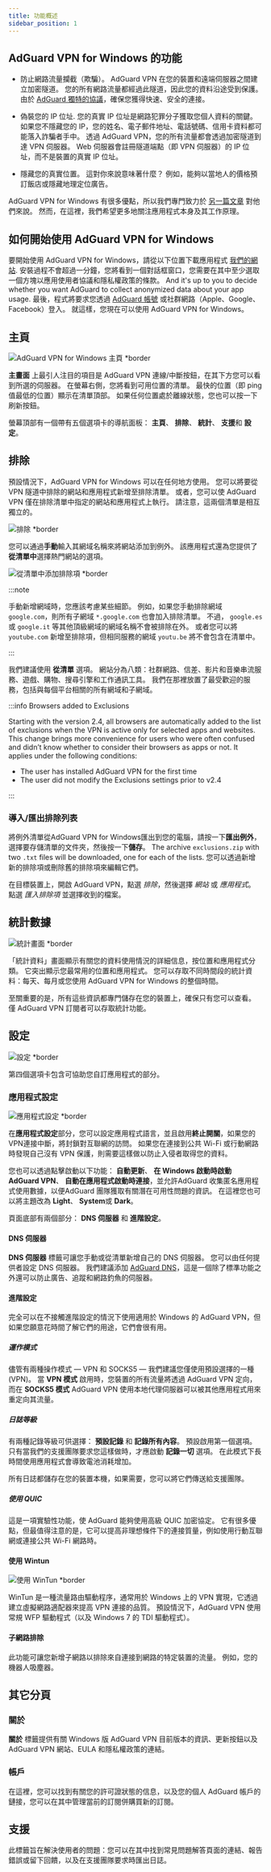 ```yaml
---
title: 功能概述
sidebar_position: 1
---
```


## AdGuard VPN for Windows 的功能

- 防止網路流量攔截（欺騙）。 AdGuard VPN 在您的裝置和遠端伺服器之間建立加密隧道。 您的所有網路流量都經過此隧道，因此您的資料沿途受到保護。 由於 [AdGuard 獨特的協議](/general/adguard-vpn-protocol)，確保您獲得快速、安全的連接。

- 偽裝您的 IP 位址. 您的真實 IP 位址是網路犯罪分子獲取您個人資料的關鍵。 如果您不隱藏您的 IP，您的姓名、電子郵件地址、電話號碼、信用卡資料都可能落入詐騙者手中。 透過 AdGuard VPN，您的所有流量都會透過加密隧道到達 VPN 伺服器。 Web 伺服器會註冊隧道端點（即 VPN 伺服器）的 IP 位址，而不是裝置的真實 IP 位址。

- 隱藏您的真實位置。 這對你來說意味著什麼？ 例如，能夠以當地人的價格預訂飯店或隱藏地理定位廣告。

AdGuard VPN for Windows 有很多優點，所以我們專門致力於 [另一篇文章](/general/why-adguard-vpn) 對他們來說。 然而，在這裡，我們希望更多地關注應用程式本身及其工作原理。

## 如何開始使用 AdGuard VPN for Windows

要開始使用 AdGuard VPN for Windows，請從以下位置下載應用程式 [我們的網站](https://adguard-vpn.com/welcome.html). 安裝過程不會超過一分鐘，您將看到一個對話框窗口，您需要在其中至少選取一個方塊以應用使用者協議和隱私權政策的條款。 And it's up to you to decide whether you want AdGuard to collect anonymized data about your app usage. 最後，程式將要求您透過 [AdGuard 帳號](https://auth.adguard.com/login.html) 或社群網路（Apple、Google、Facebook）登入。 就這樣，您現在可以使用 AdGuard VPN for Windows。

## 主頁

![AdGuard VPN for Windows 主頁 *border](https://cdn.adguardvpn.com/content/kb/vpn/windows/home_en.jpg)

**主畫面** 上最引人注目的項目是 AdGuard VPN 連線/中斷按鈕，在其下方您可以看到所選的伺服器。 在螢幕右側，您將看到可用位置的清單。 最快的位置（即 ping 值最低的位置）顯示在清單頂部。 如果任何位置處於離線狀態，您也可以按一下刷新按鈕。

螢幕頂部有一個帶有五個選項卡的導航面板： **主頁**、 **排除**、 **統計**、 **支援**和 **設定**。

## 排除

預設情況下，AdGuard VPN for Windows 可以在任何地方使用。 您可以將要從 VPN 隧道中排除的網站和應用程式新增至排除清單。 或者，您可以使 AdGuard VPN 僅在排除清單中指定的網站和應用程式上執行。 請注意，這兩個清單是相互獨立的。

![排除 *border](https://cdn.adguardvpn.com/content/kb/VPN/windows/exclusions_new_en.png)

您可以通過**手動**輸入其網域名稱來將網站添加到例外。 該應用程式還為您提供了**從清單中**選擇熱門網站的選項。

![從清單中添加排除項 *border](https://cdn.adguardvpn.com/content/kb/VPN/windows/new_exclusions_from_list_en.png)

:::note

手動新增網域時，您應該考慮某些細節。 例如，如果您手動排除網域 `google.com`，則所有子網域 `*.google.com` 也會加入排除清單。 不過， `google.es` 或 `google.it` 等其他頂級網域的網域名稱不會被排除在外。 或者您可以將 `youtube.com` 新增至排除項，但相同服務的網域 `youtu.be` 將不會包含在清單中。

:::

我們建議使用 **從清單** 選項。 網站分為八類：社群網路、信差、影片和音樂串流服務、遊戲、購物、搜尋引擎和工作通訊工具。 我們在那裡放置了最受歡迎的服務，包括與每個平台相關的所有網域和子網域。

:::info Browsers added to Exclusions

Starting with the version 2.4, all browsers are automatically added to the list of exclusions when the VPN is active only for selected apps and websites. This change brings more convenience for users who were often confused and didn’t know whether to consider their browsers as apps or not. It applies under the following conditions:

- The user has installed AdGuard VPN for the first time
- The user did not modify the Exclusions settings prior to v2.4

:::

### 導入/匯出排除列表

將例外清單從AdGuard VPN for Windows匯出到您的電腦，請按一下**匯出例外**，選擇要存儲清單的文件夾，然後按一下**儲存**。 The archive `exclusions.zip` with two `.txt` files will be downloaded, one for each of the lists. 您可以透過新增新的排除項或刪除舊的排除項來編輯它們。

在目標裝置上，開啟 AdGuard VPN，點選 *排除*，然後選擇 *網站* 或 *應用程式*。 點選 *匯入排除項* 並選擇收到的檔案。

## 統計數據

![統計畫面 *border](https://cdn.adguardvpn.com/content/kb/vpn/windows/statistics_en.png)

「統計資料」畫面顯示有關您的資料使用情況的詳細信息，按位置和應用程式分類。 它突出顯示您最常用的位置和應用程式。 您可以存取不同時間段的統計資料：每天、每月或您使用 AdGuard VPN for Windows 的整個時間。

至關重要的是，所有這些資訊都專門儲存在您的裝置上，確保只有您可以查看。 僅 AdGuard VPN 訂閱者可以存取統計功能。

## 設定

![設定 *border](https://cdn.adguardvpn.com/content/kb/vpn/windows/settings_en.png)

第四個選項卡包含可協助您自訂應用程式的部分。

### 應用程式設定

![應用程式設定 *border](https://cdn.adguardvpn.com/content/kb/vpn/windows/app_settings_en.png)

在**應用程式設定**部分，您可以設定應用程式語言，並且啟用**終止開關**，如果您的VPN連接中斷，將封鎖對互聯網的訪問。 如果您在連接到公共 Wi-Fi 或行動網路時發現自己沒有 VPN 保護，則需要這樣做以防止入侵者取得您的資料。

您也可以透過點擊啟動以下功能： **自動更新**、 **在 Windows 啟動時啟動 AdGuard VPN**、 **自動在應用程式啟動時連接**，並允許AdGuard 收集匿名應用程式使用數據，以便AdGuard 團隊獲取有關潛在可用性問題的資訊。 在這裡您也可以將主題改為 **Light**、 **System**或 **Dark**。

頁面底部有兩個部分： **DNS 伺服器** 和 **進階設定**。

#### DNS 伺服器

**DNS 伺服器** 標籤可讓您手動或從清單新增自己的 DNS 伺服器。 您可以由任何提供者設定 DNS 伺服器。 我們建議添加 [AdGuard DNS](https://adguard-dns.io/kb/general/dns-providers/#adguard-dns)，這是一個除了標準功能之外還可以防止廣告、追蹤和網路釣魚的伺服器。

#### 進階設定

完全可以在不接觸進階設定的情況下使用適用於 Windows 的 AdGuard VPN，但如果您願意花時間了解它們的用途，它們會很有用。

##### 運作模式

儘管有兩種操作模式 — VPN 和 SOCKS5 — 我們建議您僅使用預設選擇的一種 (VPN)。 當 **VPN 模式** 啟用時，您裝置的所有流量將透過 AdGuard VPN 定向，而在 **SOCKS5 模式** AdGuard VPN 使用本地代理伺服器可以被其他應用程式用來重定向其流量。

##### 日誌等級

有兩種記錄等級可供選擇： **預設記錄** 和 **記錄所有內容**。 預設啟用第一個選項。 只有當我們的支援團隊要求您這樣做時，才應啟動 **記錄一切** 選項。 在此模式下長時間使用應用程式會導致電池消耗增加。

所有日誌都儲存在您的裝置本機，如果需要，您可以將它們傳送給支援團隊。

##### 使用 QUIC

這是一項實驗性功能，使 AdGuard 能夠使用高級 QUIC 加密協定。 它有很多優點，但最值得注意的是，它可以提高非理想條件下的連接質量，例如使用行動互聯網或連接公共 Wi-Fi 網路時。

#### 使用 Wintun

![使用 WinTun *border](https://cdn.adtidy.org/content/release_notes/vpn/windows/v2.2/stats_tab_v2.2_en.png)

WinTun 是一種流量路由驅動程序，通常用於 Windows 上的 VPN 實現，它透過建立虛擬網路適配器來提高 VPN 連接的品質。 預設情況下，AdGuard VPN 使用常規 WFP 驅動程式（以及 Windows 7 的 TDI 驅動程式）。

#### 子網路排除

此功能可讓您新增子網路以排除來自連接到網路的特定裝置的流量。 例如，您的機器人吸塵器。

## 其它分頁

### 關於

**關於** 標籤提供有關 Windows 版 AdGuard VPN 目前版本的資訊、更新按鈕以及 AdGuard VPN 網站、EULA 和隱私權政策的連結。

### 帳戶

在這裡，您可以找到有關您的許可證狀態的信息，以及您的個人 AdGuard 帳戶的鏈接，您可以在其中管理當前的訂閱併購買新的訂閱。

## 支援

此標籤旨在解決使用者的問題：您可以在其中找到常見問題解答頁面的連結、報告錯誤或留下回饋，以及在支援團隊要求時匯出日誌。
